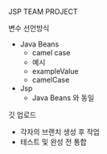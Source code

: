 JSP TEAM PROJECT

변수 선언방식
 - Java Beans
	- camel case
	- 예시
	- exampleValue
	- camelCase
 - Jsp
	- Java Beans 와 동일

깃 업로드
 - 각자의 브랜치 생성 후 작업
 - 테스트 및 완성 전 통합
